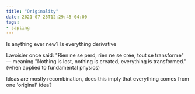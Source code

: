 ```yaml
---
title: "Originality"
date: 2021-07-25T12:29:45-04:00
tags:
- sapling
---
```


Is anything ever new? Is everything derivative

Lavoisier once said: "Rien ne se perd, rien ne se crée, tout se transforme" — meaning "Nothing is lost, nothing is created, everything is transformed." (when applied to fundamental physics)

Ideas are mostly recombination, does this imply that everything comes from one 'original' idea? 